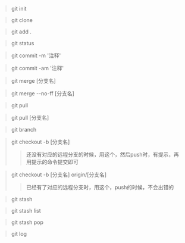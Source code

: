 > git init

> git clone

> git add .

> git status

> git commit -m '注释'

> git commit -am '注释'

> git merge [分支名]

> git merge --no-ff [分支名]

> git pull

> git pull [分支名]

> git branch

> git checkout -b [分支名]
>> 还没有对应的远程分支的时候，用这个，然后push时，有提示，再用提示的命令提交即可

> git checkout -b [分支名] origin/[分支名]
>> 已经有了对应的远程分支时，用这个，push的时候，不会出错的

> git stash

> git stash list

> git stash pop

> git log


